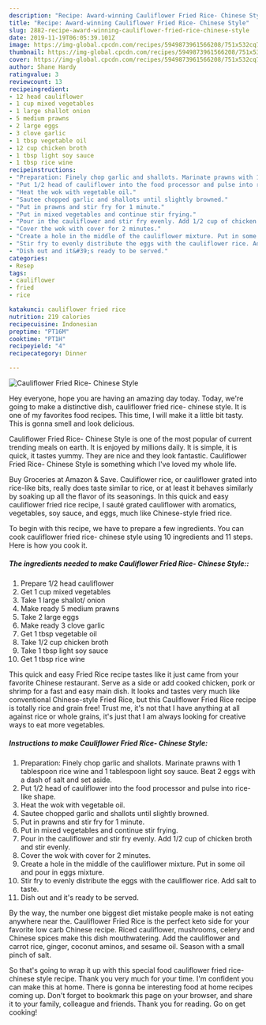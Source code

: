 ```yaml
---
description: "Recipe: Award-winning Cauliflower Fried Rice- Chinese Style"
title: "Recipe: Award-winning Cauliflower Fried Rice- Chinese Style"
slug: 2882-recipe-award-winning-cauliflower-fried-rice-chinese-style
date: 2019-11-19T06:05:39.101Z
image: https://img-global.cpcdn.com/recipes/5949873961566208/751x532cq70/cauliflower-fried-rice-chinese-style-recipe-main-photo.jpg
thumbnail: https://img-global.cpcdn.com/recipes/5949873961566208/751x532cq70/cauliflower-fried-rice-chinese-style-recipe-main-photo.jpg
cover: https://img-global.cpcdn.com/recipes/5949873961566208/751x532cq70/cauliflower-fried-rice-chinese-style-recipe-main-photo.jpg
author: Shane Hardy
ratingvalue: 3
reviewcount: 13
recipeingredient:
- 12 head cauliflower
- 1 cup mixed vegetables
- 1 large shallot onion
- 5 medium prawns
- 2 large eggs
- 3 clove garlic
- 1 tbsp vegetable oil
- 12 cup chicken broth
- 1 tbsp light soy sauce
- 1 tbsp rice wine
recipeinstructions:
- "Preparation: Finely chop garlic and shallots. Marinate prawns with 1 tablespoon rice wine and 1 tablespoon light soy sauce. Beat 2 eggs with a dash of salt and set aside."
- "Put 1/2 head of cauliflower into the food processor and pulse into rice-like shape."
- "Heat the wok with vegetable oil."
- "Sautee chopped garlic and shallots until slightly browned."
- "Put in prawns and stir fry for 1 minute."
- "Put in mixed vegetables and continue stir frying."
- "Pour in the cauliflower and stir fry evenly. Add 1/2 cup of chicken broth and stir evenly."
- "Cover the wok with cover for 2 minutes."
- "Create a hole in the middle of the cauliflower mixture. Put in some oil and pour in eggs mixture."
- "Stir fry to evenly distribute the eggs with the cauliflower rice. Add salt to taste."
- "Dish out and it&#39;s ready to be served."
categories:
- Resep
tags:
- cauliflower
- fried
- rice

katakunci: cauliflower fried rice
nutrition: 219 calories
recipecuisine: Indonesian
preptime: "PT16M"
cooktime: "PT1H"
recipeyield: "4"
recipecategory: Dinner

---
```



![Cauliflower Fried Rice- Chinese Style](https://img-global.cpcdn.com/recipes/5949873961566208/751x532cq70/cauliflower-fried-rice-chinese-style-recipe-main-photo.jpg)

Hey everyone, hope you are having an amazing day today. Today, we're going to make a distinctive dish, cauliflower fried rice- chinese style. It is one of my favorites food recipes. This time, I will make it a little bit tasty. This is gonna smell and look delicious.

Cauliflower Fried Rice- Chinese Style is one of the most popular of current trending meals on earth. It is enjoyed by millions daily. It is simple, it is quick, it tastes yummy. They are nice and they look fantastic. Cauliflower Fried Rice- Chinese Style is something which I've loved my whole life.

Buy Groceries at Amazon &amp; Save. Cauliflower rice, or cauliflower grated into rice-like bits, really does taste similar to rice, or at least it behaves similarly by soaking up all the flavor of its seasonings. In this quick and easy cauliflower fried rice recipe, I sauté grated cauliflower with aromatics, vegetables, soy sauce, and eggs, much like Chinese-style fried rice.


To begin with this recipe, we have to prepare a few ingredients. You can cook cauliflower fried rice- chinese style using 10 ingredients and 11 steps. Here is how you cook it.

##### The ingredients needed to make Cauliflower Fried Rice- Chinese Style::

1. Prepare 1/2 head cauliflower
1. Get 1 cup mixed vegetables
1. Take 1 large shallot/ onion
1. Make ready 5 medium prawns
1. Take 2 large eggs
1. Make ready 3 clove garlic
1. Get 1 tbsp vegetable oil
1. Take 1/2 cup chicken broth
1. Take 1 tbsp light soy sauce
1. Get 1 tbsp rice wine


This quick and easy Fried Rice recipe tastes like it just came from your favorite Chinese restaurant. Serve as a side or add cooked chicken, pork or shrimp for a fast and easy main dish. It looks and tastes very much like conventional Chinese-style Fried Rice, but this Cauliflower Fried Rice recipe is totally rice and grain free! Trust me, it&#39;s not that I have anything at all against rice or whole grains, it&#39;s just that I am always looking for creative ways to eat more vegetables. 

##### Instructions to make Cauliflower Fried Rice- Chinese Style:

1. Preparation: Finely chop garlic and shallots. Marinate prawns with 1 tablespoon rice wine and 1 tablespoon light soy sauce. Beat 2 eggs with a dash of salt and set aside.
1. Put 1/2 head of cauliflower into the food processor and pulse into rice-like shape.
1. Heat the wok with vegetable oil.
1. Sautee chopped garlic and shallots until slightly browned.
1. Put in prawns and stir fry for 1 minute.
1. Put in mixed vegetables and continue stir frying.
1. Pour in the cauliflower and stir fry evenly. Add 1/2 cup of chicken broth and stir evenly.
1. Cover the wok with cover for 2 minutes.
1. Create a hole in the middle of the cauliflower mixture. Put in some oil and pour in eggs mixture.
1. Stir fry to evenly distribute the eggs with the cauliflower rice. Add salt to taste.
1. Dish out and it&#39;s ready to be served.


By the way, the number one biggest diet mistake people make is not eating anywhere near the. Cauliflower Fried Rice is the perfect keto side for your favorite low carb Chinese recipe. Riced cauliflower, mushrooms, celery and Chinese spices make this dish mouthwatering. Add the cauliflower and carrot rice, ginger, coconut aminos, and sesame oil. Season with a small pinch of salt. 

So that's going to wrap it up with this special food cauliflower fried rice- chinese style recipe. Thank you very much for your time. I'm confident you can make this at home. There is gonna be interesting food at home recipes coming up. Don't forget to bookmark this page on your browser, and share it to your family, colleague and friends. Thank you for reading. Go on get cooking!
